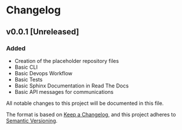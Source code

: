 # Changelog

## v0.0.1 [Unreleased]

### Added
- Creation of the placeholder repository files
- Basic CLI
- Basic Devops Workflow
- Basic Tests
- Basic Sphinx Documentation in Read The Docs
- Basic API messages for communications

All notable changes to this project will be documented in this file.

The format is based on [Keep a Changelog](https://keepachangelog.com/en/1.0.0/), and this project adheres to [Semantic Versioning](https://semver.org/spec/v2.0.0.html).
